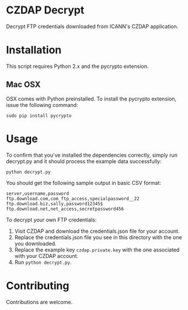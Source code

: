 CZDAP Decrypt
=============

Decrypt FTP credentials downloaded from ICANN's CZDAP application.

Installation
============

This script requires Python 2.x and the pycrypto extension.

Mac OSX
-------

OSX comes with Python preinstalled. To install the pycrypto extension, issue the following command:

    sudo pip install pycrypto

Usage
=====

To confirm that you've installed the dependencies correctly, simply run decrypt.py and it should process the example data successfully:

    python decrypt.py

You should get the following sample output in basic CSV format:

    server,username,password
    ftp.download.com,com_ftp_access,specialpassword__22
    ftp.download.biz,sally,password12345$
    ftp.download.net,net_access,secretpassword456

To decrypt your own FTP credentials:

1. Visit CZDAP and download the credentials.json file for your account.
2. Replace the credentials.json file you see in this directory with the one you downloaded.
3. Replace the example key `czdap.private.key` with the one associated with your CZDAP account.
4. Run `python decrypt.py`.

Contributing
============

Contributions are welcome.
